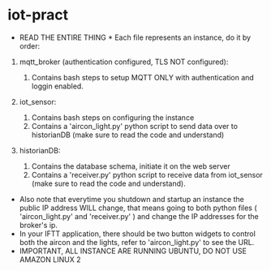 # iot-pract
* READ THE ENTIRE THING *
Each file represents an instance, do it by order:
1) mqtt_broker (authentication configured, TLS NOT configured):
   1) Contains bash steps to setup MQTT ONLY with authentication and loggin enabled.
   
3) iot_sensor:
   1) Contains bash steps on configuring the instance
   2) Contains a 'aircon_light.py' python script to send data over to historianDB (make sure to read the code and understand)
       
4) historianDB:
   1) Contains the database schema, initiate it on the web server
   2) Contains a 'receiver.py' python script to receive data from iot_sensor (make sure to read the code and understand).
 
      
* Also note that everytime you shutdown and startup an instance the public IP address WILL change, that means going to both python files ( 'aircon_light.py' and 'receiver.py' ) and change the IP addresses for the broker's ip.
* In your IFTT application, there should be two button widgets to control both the aircon and the lights, refer to 'aircon_light.py' to see the URL.
* IMPORTANT, ALL INSTANCE ARE RUNNING UBUNTU, DO NOT USE AMAZON LINUX 2
